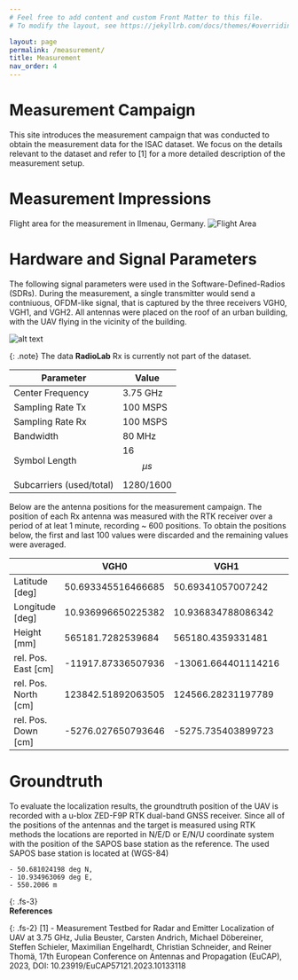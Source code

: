 ```yaml
---
# Feel free to add content and custom Front Matter to this file.
# To modify the layout, see https://jekyllrb.com/docs/themes/#overriding-theme-defaults

layout: page
permalink: /measurement/
title: Measurement
nav_order: 4
---
```


# Measurement Campaign

This site introduces the measurement campaign that was conducted to obtain the measurement data for the ISAC dataset.
We focus on the details relevant to the dataset and refer to [1] for a more detailed description of the measurement setup.

# Measurement Impressions
Flight area for the measurement in Ilmenau, Germany.
![Flight Area](/assets/impressions/flight_area.jpg)


# Hardware and Signal Parameters

The following signal parameters were used in the Software-Defined-Radios (SDRs).
During the measurement, a single transmitter would send a contniuous, OFDM-like signal, that is captured by the three receivers VGH0, VGH1, and VGH2.
All antennas were placed on the roof of an urban building, with the UAV flying in the vicinity of the building.

![alt text](/assets/fhg-antenna.png)

{: .note}
The data **RadioLab** Rx is currently not part of the dataset.


| Parameter                | Value        |
| ------------------------ | ------------ |
| Center Frequency         | 3.75 GHz     |
| Sampling Rate Tx         | 100 MSPS     |
| Sampling Rate Rx         | 100 MSPS     |
| Bandwidth                | 80 MHz       |
| Symbol Length            | 16 $$\mu s$$ |
| Subcarriers (used/total) | 1280/1600    |

Below are the antenna positions for the measurement campaign.
The position of each Rx antenna was measured with the RTK receiver over a period of at leat 1 minute, recording ~ 600 positions.
To obtain the positions below, the first and last 100 values were discarded and the remaining values were averaged.

|                      | VGH0               | VGH1                | VGH2               |
|----------------------|--------------------|---------------------|--------------------|
| Latitude [deg]       | 50.693345516466685 | 50.69341057007242   | 50.69360674942051  |
| Longitude [deg]      | 10.936996650225382 | 10.936834788086342  | 10.936350730986371 |
| Height [mm]          | 565181.7282539684  | 565180.4359331481   | 565349.6034090916  |
| rel. Pos. East [cm]  | -11917.87336507936 | -13061.664401114216 | -16482.21163636364 |
| rel. Pos. North [cm] | 123842.51892063505 | 124566.28231197789  | 126748.91054545464 |
| rel. Pos. Down [cm]  | -5276.027650793646 | -5275.735403899723  | -5292.143045454549 |


# Groundtruth
To evaluate the localization results, the groundtruth position of the UAV is recorded with a u-blox ZED-F9P RTK dual-band GNSS receiver.
Since all of the positions of the antennas and the target is measured using RTK methods the locations are reported in N/E/D or E/N/U coordinate system with the position of the SAPOS base station as the reference.
The used SAPOS base station is located at (WGS-84)
```
- 50.681024198 deg N, 
- 10.934963069 deg E, 
- 550.2006 m
```


{: .fs-3}  
**References**

{: .fs-2}
[1] - Measurement Testbed for Radar and Emitter Localization of UAV at 3.75 GHz, Julia Beuster, Carsten Andrich, Michael Döbereiner, Steffen Schieler, Maximilian Engelhardt, Christian Schneider, and Reiner Thomä, 17th European Conference on Antennas and Propagation (EuCAP), 2023, DOI: 10.23919/EuCAP57121.2023.10133118
